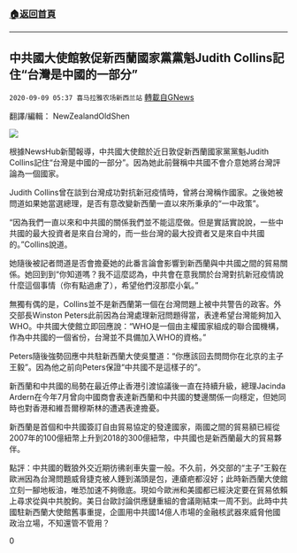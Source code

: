 ###  [:house:返回首頁](https://github.com/ourhimalayas/txt)
---

## 中共國大使館敦促新西蘭國家黨黨魁Judith Collins記住“台灣是中國的一部分”
`2020-09-09 05:37 喜马拉雅农场新西兰站` [轉載自GNews](https://gnews.org/zh-hant/342884/)

翻譯/編輯： NewZealandOldShen

![](https://s3.amazonaws.com/gnews-media-offload/wp-content/uploads/2020/09/09052818/Capture-16.jpg)

根據NewsHub新聞報導，中共國大使館於近日敦促新西蘭國家黨黨魁Judith Collins記住“台灣是中國的一部分”。因為她此前聲稱中共國不會介意她將台灣評論為一個國家。

Judith Collins曾在談到台灣成功對抗新冠疫情時，曾將台灣稱作國家。之後她被問道如果她當選總理，是否有意改變新西蘭一直以來所秉承的“一中政策”。

“因為我們一直以來和中共國的關係我們並不能這麼做。但是實話實說說，一些中共國的最大投資者是來自台灣的，而一些台灣的最大投資者又是來自中共國的。”Collins說道。

她隨後被記者問道是否會擔憂她的此番言論會影響到新西蘭與中共國之間的貿易關係。她回到到“你知道嗎？我不這麼認為，中共會在意我關於台灣對抗新冠疫情說什麼這個事情（你有點過慮了），希望他們沒那麼小氣。”

無獨有偶的是，Collins並不是新西蘭第一個在台灣問題上被中共警告的政客。外交部長Winston Peters此前因為台灣處理新冠問題得當，表達希望台灣能夠加入WHO。中共國大使館立即回應說：“WHO是一個由主權國家組成的聯合國機構，作為中共國的一個省份，台灣並不具備加入WHO的資格。”

Peters隨後強勢回應中共駐新西蘭大使吳璽道：“你應該回去問問你在北京的主子王毅”。因為他之前向Peters保證“中共國不是這樣子的”。

新西蘭和中共國的局勢在最近停止香港引渡協議後一直在持續升級，總理Jacinda Ardern在今年7月曾向中國商會表達新西蘭和中共國的雙邊關係一向穩定，但她同時也對香港和維吾爾穆斯林的遭遇表達擔憂。

新西蘭是首個和中共國簽訂自由貿易協定的發達國家，兩國之間的貿易額已經從2007年的100億紐幣上升到2018的300億紐幣，中共國也是新西蘭最大的貿易夥伴。

點評：中共國的戰狼外交近期彷彿剎車失靈一般。不久前，外交部的“主子”王毅在歐洲因為台灣問題威脅捷克被人錘到滿頭是包，連瘡疤都沒好；此時新西蘭大使館立刻一腳地板油，唯恐加速不夠徹底。現如今歐洲和美國都已經決定要在貿易依賴上尋求從與中共脫鉤。美日台歐討論供應鏈重組的會議剛結束一周不到。此時中共國駐新西蘭大使館舊事重提，企圖用中共國14億人市場的金融核武器來威脅他國政治立場，不知還管不管用？

0
